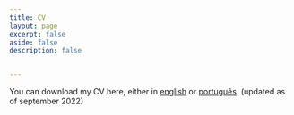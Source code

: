 ```yaml
---
title: CV
layout: page
excerpt: false
aside: false
description: false


---
```


You can download my CV here, either in <a href="https://github.com/lmacamara/lmacamara.github.io/raw/main/assets/CV%20-%20Lucas%20MA%20Camara.pdf">english</a> or <a href="https://github.com/lmacamara/lmacamara.github.io/raw/main/assets/CV%20Lucas%20M.%20de%20Arruda%20C%C3%A2mara.pdf">português</a>. (updated as of september 2022)
